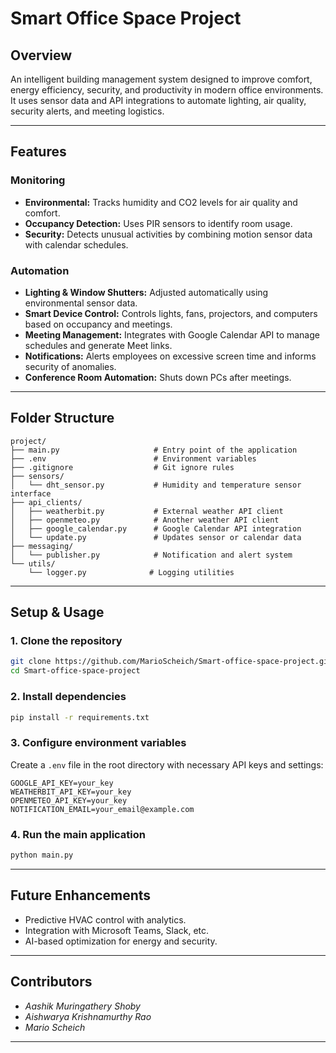 # Smart Office Space Project

## Overview

An intelligent building management system designed to improve comfort, energy efficiency, security, and productivity in modern office environments. It uses sensor data and API integrations to automate lighting, air quality, security alerts, and meeting logistics.

---

## Features

### Monitoring

- **Environmental:** Tracks humidity and CO2 levels for air quality and comfort.
- **Occupancy Detection:** Uses PIR sensors to identify room usage.
- **Security:** Detects unusual activities by combining motion sensor data with calendar schedules.

### Automation

- **Lighting & Window Shutters:** Adjusted automatically using environmental sensor data.
- **Smart Device Control:** Controls lights, fans, projectors, and computers based on occupancy and meetings.
- **Meeting Management:** Integrates with Google Calendar API to manage schedules and generate Meet links.
- **Notifications:** Alerts employees on excessive screen time and informs security of anomalies.
- **Conference Room Automation:** Shuts down PCs after meetings.

---

## Folder Structure

```
project/
├── main.py                     # Entry point of the application
├── .env                        # Environment variables
├── .gitignore                  # Git ignore rules
├── sensors/
│   └── dht_sensor.py           # Humidity and temperature sensor interface
├── api_clients/
│   ├── weatherbit.py           # External weather API client
│   ├── openmeteo.py            # Another weather API client
│   ├── google_calendar.py      # Google Calendar API integration
│   └── update.py               # Updates sensor or calendar data
├── messaging/
│   └── publisher.py            # Notification and alert system
└── utils/
    └── logger.py              # Logging utilities
```

---

## Setup & Usage

### 1. Clone the repository

```bash
git clone https://github.com/MarioScheich/Smart-office-space-project.git
cd Smart-office-space-project
```

### 2. Install dependencies

```bash
pip install -r requirements.txt
```

### 3. Configure environment variables

Create a `.env` file in the root directory with necessary API keys and settings:

```
GOOGLE_API_KEY=your_key
WEATHERBIT_API_KEY=your_key
OPENMETEO_API_KEY=your_key
NOTIFICATION_EMAIL=your_email@example.com
```

### 4. Run the main application

```bash
python main.py
```

---

## Future Enhancements

- Predictive HVAC control with analytics.
- Integration with Microsoft Teams, Slack, etc.
- AI-based optimization for energy and security.

---

## Contributors

- *Aashik Muringathery Shoby*
- *Aishwarya Krishnamurthy Rao*
- *Mario Scheich*

---


